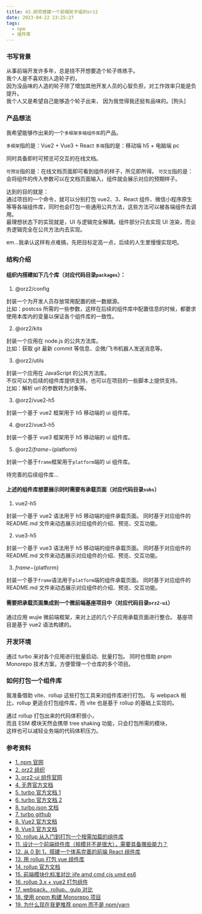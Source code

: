 ```yaml
---
title: 43.研究搭建一个前端轮子组织orz2
date: 2023-04-22 23:25:27
tags:
  - npm
  - 组件库
---
```


### 书写背景

从事前端开发许多年，总是绕不开想要造个轮子练练手。  
我个人是不喜欢别人造轮子的，  
因为没品味的人造的轮子除了增加其他开发人员的心智负担，对工作效率只能是负提升。  
我个人又是希望自己能够造个轮子出来，
因为我觉得我还挺有品味的。[狗头]

<!-- more -->

### 产品想法

我希望能够作出来的一个`多框架多端组件库`的产品。

`多框架`指的是：Vue2 + Vue3 + React
`多端`指的是：移动端 h5 + 电脑端 pc

同时具备即时可预览可交互的在线文档。

`可预览`指的是：在线文档页面即可看到组件的样子，所见即所得。
`可交互`指的是：会将组件的传入参数可以在文档页面输入，组件就会展示对应的预期样子。

达到的目的就是：  
通过项目的一个命令，就可以分别打包 vue2、3、React 组件、微信小程序原生等等各端组件库，同时也会打包一些通用公共方法，这些方法可以被各端组件去调用。  
最理想状态下的实现就是，UI 与逻辑完全解耦，组件部分只去实现 UI 渲染，而业务逻辑完全在公共方法内去实现。

em...我承认这样有点难搞，先把目标定高一点，后续的人生里慢慢实现吧。

### 结构介绍

#### 组织内搭建如下几个库（对应代码目录`packages`）：

1. @orz2/config

封装一个为开发人员存放常用配置的统一数据源。  
比如：postcss 所需的一些参数，这样在后续的组件库中配置信息的时候，都要求使用本库内的变量以保证各个组件库的一致性。

2. @orz2/kits

封装一个应用在 node.js 的公共方法库。  
比如：获取 git 最新 commit 等信息、企微/飞书机器人发送消息等。

3. @orz2/utils

封装一个应用在 JavaScript 的公共方法库。  
不仅可以为后续的组件库提供支持，也可以在项目的一些脚本上提供支持。  
比如：解析 url 的参数转为对象等。

3. @orz2/vue2-h5

封装一个基于 vue2 框架用于 h5 移动端的 ui 组件库。

4. @orz2/vue3-h5

封装一个基于 vue3 框架用于 h5 移动端的 ui 组件库。

5. @orz2/${frame}-${platform}

封装一个基于`frame`框架用于`platform`端的 ui 组件库。

待完善的后续组件库...

#### 上述的组件库想要展示同时需要有承载页面（对应代码目录`subs`）

1. vue2-h5

封装一个基于 vue2 语法用于 h5 移动端的组件承载页面。
同时基于对应组件的 README.md 文件来动态展示对应组件的介绍、预览、交互功能。

2. vue3-h5

封装一个基于 vue3 语法用于 h5 移动端的组件承载页面。
同时基于对应组件的 README.md 文件来动态展示对应组件的介绍、预览、交互功能。

3. ${frame}-${platform}

封装一个基于`frame`语法用于`platform`端的组件承载页面。
同时基于对应组件的 README.md 文件来动态展示对应组件的介绍、预览、交互功能。

#### 需要把承载页面集成到一个微前端基座项目中（对应代码目录`orz2-ui`）

通过应用 wujie 微前端框架，来对上述的几个子应用承载页面进行整合。
基座项目是基于 vue2 语法构建的。

### 开发环境

通过 turbo 来对各个应用进行批量启动、批量打包。
同时也借助 pnpm Monorepo 技术方案，方便管理一个仓库的多个项目。

### 如何打包一个组件库

我准备借助 vite、rollup 这些打包工具来对组件库进行打包。
与 webpack 相比，rollup 更适合打包组件库，而 vite 也是基于 rollup 的基础上实现的。

通过 rollup 打包出来的代码体积很小，  
而且 ESM 模块天然会携带 tree shaking 功能，只会打包所需的模块，  
这样也可以减轻业务端的代码体积压力。

### 参考资料

- [1. npm 官网](https://www.npmjs.com/)
- [2. orz2 组织](https://www.npmjs.com/org/orz2)
- [3. orz2-ui 组件官网](https://www.orz2.online/orz2-ui/)
- [4. 无界官方文档](https://wujie-micro.github.io/doc/)
- [5. turbo 官方文档 1](https://turbo.build/)
- [6. turbo 官方文档 2](https://turbo.build/repo/docs)
- [8. turbo.json 文档](https://turbo.build/repo/docs/reference/codemods#create-turbo-config)
- [7. turbo github](https://github.com/vercel/turbo)
- [8. Vue2 官方文档](https://v2.cn.vuejs.org/)
- [9. Vue3 官方文档](https://cn.vuejs.org/)
- [10. rollup 从入门到打包一个按需加载的组件库](https://blog.csdn.net/qq_30436011/article/details/127926847)
- [11. 设计一个前端组件库（规模并不是很大），需要具备哪些能力？](https://www.zhihu.com/question/266745124/answer/2749383835)
- [12. 从 0 到 1，搭建一个体系完善的前端 React 组件库](https://zhuanlan.zhihu.com/p/171686818)
- [13. 用 rollup 打包 vue 组件库](https://blog.csdn.net/Moonoly/article/details/124554952)
- [14. rollup 官方文档](https://www.rollupjs.com/)
- [15. 前端模块化标准对比 iife amd cmd cjs umd es6](https://blog.csdn.net/tsoTeo/article/details/115679008)
- [16. rollup 3.x + vue2 打包组件](https://juejin.cn/post/7212929901602308133)
- [17. webpack、rollup、gulp 对比](https://www.jianshu.com/p/cea946fa3c58)
- [18. 使用 pnpm 构建 Monorepo 项目](https://zhuanlan.zhihu.com/p/373935751)
- [19. 为什么现在我更推荐 pnpm 而不是 npm/yarn](https://jishuin.proginn.com/p/763bfbd3bcff)
